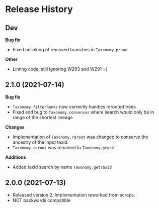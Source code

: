 # Release History

## Dev

**Bug fix**

* Fixed unlinking of removed branches in `Taxonomy.prune`

**Other**
* Linting code, still ignoring W293 and W291 =)

## 2.1.0 (2021-07-14)

**Bug fix**

* `Taxonomy.filterRanks` now correctly handles rerooted trees
* Fixed and bug to `Taxonomy.consensus` where search would only be in range of the shortest lineage

**Changes**

* Implementation of `Taxonomy.reroot` was changed to conserve the ancestry of the input taxid.
* `Taxonomy.reroot` was renamed to `Taxonomy.prune`

**Additions**

* Added taxid search by name `Taxonomy.getTaxid`

## 2.0.0 (2021-07-13)

* Released version 2. Implementation reworked from scraps. 
* NOT backwards compatible